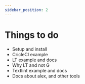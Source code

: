 ```yaml
---
sidebar_position: 2
---
```


# Things to do

- Setup and install
- CricleCI example
- LT example and docs
- Why LT and not G
- Textlint example and docs
- Docs about alex, and other tools